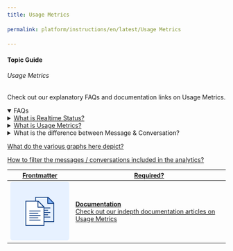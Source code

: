 ```yaml
---
title: Usage Metrics

permalink: platform/instructions/en/latest/Usage Metrics

---
```


#### Topic Guide
###### Usage Metrics

 Check out our explanatory FAQs and documentation links on Usage Metrics.

<details open>
  <summary>FAQs
  </summary>
 <a class="nested-accordian-link" target="_blank" href="https://developer.kore.ai/docs/bots/analyzing-your-bot/dashboard/#Usage_Metrics">

  <details class="nested-details">
 
  <summary>What is Realtime Status?
  </summary>

 
 Realtime status gives an overview of your Bot usage at a given point in time and is auto-refreshed at set periodic intervals

  </details>
 </a>


  <a class="nested-accordian-link" target="_blank" href="https://developer.kore.ai/docs/bots/analyzing-your-bot/dashboard/#Usage_Metrics">
 
  <details class="nested-details">
 
  <summary>What is Usage Metrics?
  </summary>

 
   Usage metrics give an idea regarding the bot performance in terms of the frequency of user interaction, channels of interaction, tasks performed, etc.


  </details>
 </a>


<a class="nested-accordian-link no-doc-ext-link"  >
 
  <details class="nested-details">
 
  <summary>What is the difference between Message & Conversation?
  </summary>

 
   Messages are volley between the user and the bot while conversation is a series of messages within the given time frame without change in intent.


  </details>
 </a>
 

 <a class="doc-link" target="_blank" href="https://developer.kore.ai/docs/bots/analyzing-your-bot/dashboard/#Usage_Metrics">
 
 
   What do the various graphs here depict?

</a>
 <a class="doc-link" target="_blank" href="https://developer.kore.ai/docs/bots/analyzing-your-bot/dashboard/#Filter_Criteria">
 
 
   How to filter the messages / conversations included in the analytics?

</a>

 </details>

 <a class="doc-link" target="_blank" href="https://developer.kore.ai/docs/bots/analyzing-your-bot/dashboard/#Usage_Metrics">
 

| Frontmatter | Required? |
|-------------|-------------|
| ![alt text](images/docIcon.svg "Title") | **Documentation**  <br /> Check out our indepth documentation articles on Usage Metrics | 


</a>

